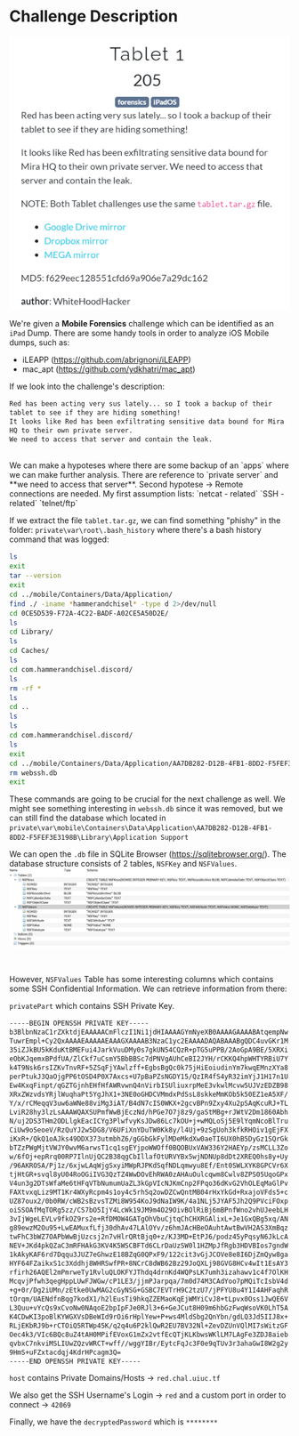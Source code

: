 # Challenge Description

<img src="images/img1.png" />
<br>

We're given a **Mobile Forensics** challenge which can be identified as an `iPad` Dump.
There are some handy tools in order to analyze iOS Mobile dumps, such as:
* iLEAPP (https://github.com/abrignoni/iLEAPP)
* mac_apt (https://github.com/ydkhatri/mac_apt)

If we look into the challenge's description:
```
Red has been acting very sus lately... so I took a backup of their tablet to see if they are hiding something!
It looks like Red has been exfiltrating sensitive data bound for Mira HQ to their own private server. 
We need to access that server and contain the leak.
```

<br>
We can make a hypoteses where there are some backup of an `apps` where we can make further analysis.
There are reference to `private server` and **we need to access that server**. 
Second hypotese -> Remote connections are needed.
My first assumption lists:
`netcat - related`
`SSH - related`
`telnet/ftp`

If we extract the file `tablet.tar.gz`, we can find something "phishy" in the folder:
`private\var\root\.bash_history` where there's a bash history command that was logged:

```bash
ls
exit
tar --version
exit
cd ../mobile/Containers/Data/Application/
find ./ -iname *hammerandchisel* -type d 2>/dev/null
cd 0CE5D539-F72A-4C22-BADF-A02CE5A50D2E/
ls
cd Library/
ls
cd Caches/
ls
cd com.hammerandchisel.discord/
ls
rm -rf *
ls
cd ..
ls
ls
cd com.hammerandchisel.discord/
ls
exit
cd ../mobile/Containers/Data/Application/AA7DB282-D12B-4FB1-8DD2-F5FEF3E3198B/Library/Application\ Support/
rm webssh.db 
exit
```

These commands are going to be crucial for the next challenge as well. We might see something interesting in
`webssh.db` since it was removed, but we can still find the database which located in
`private\var\mobile\Containers\Data\Application\AA7DB282-D12B-4FB1-8DD2-F5FEF3E3198B\Library\Application Support`

We can open the `.db` file in SQLite Browser (https://sqlitebrowser.org/).
The database structure consists of 2 tables, `NSFKey` and `NSFValues`.
<img src="images/img2.png" />

<br>

However, `NSFValues` Table has some interesting columns which contains some SSH Confidential Information.
We can retrieve information from there:

`privatePart` which contains SSH Private Key.
```
-----BEGIN OPENSSH PRIVATE KEY-----
b3BlbnNzaC1rZXktdjEAAAAACmFlczI1Ni1jdHIAAAAGYmNyeXB0AAAAGAAAABAtqempNw
TuwrEmpl+Cy2QxAAAAEAAAAAEAAAGXAAAAB3NzaC1yc2EAAAADAQABAAABgQDC4uvGKr1M
35iZJkBU5kKduKtBMEFui4JarkVuuDMy0s7gkUN54CQzR+pTG5uPPB/2AoGpA9BE/5XRXi
eObKJqemxBPdfUA/ZlCkf7uCsmY5BbBBSc7dPNVgAUhCeBI2JYH/rCKKQ4hpWHTYRBiU7Y
k4T9Nsk6rsIZKvTnvRF+5ZSqFjYAwlzff+EgbsBgQc0k75jHiEoiudinYm7kwqEMnzXYa8
perPtukJ3QaOjgPP6tOSD4P0X7Axcs+U7pBaPZsNGDY15/QzIR4fS4yR32imYjJ1H17n1U
Ew4KxqFinpt/qGZTGjnhEHfHfAWRvwnQ4nVirbISUliuxrpMeE3vkwlMcvw5UJVzEDZB98
XRxZWzvdsYRjlWuqhaPt5YgJhX1+3NE0oGHDCVMmdxPdSsL8skkeMmKOb5k50EZ1eA5XF/
Y/x/rCMeqqV3uw6aWNe88viMg3iAT/B4dN7cIS0WKX+2gcvBPn9Zxy4Xu2pSAqKcuRJ+TL
LviR28hy3lzLsAAAWQAXSUPmfWwBjEczNd/hPGe7O7j8z9/gaStMBg+rJWtV2Dm1860Abh
N/uj2DS3THm2ODLlgkEacICYg3PlwfvyKsJDw86Lc7kOU+j+wMQLoSj5E9lYqmNcoBlTru
CiUw9oSeoeV/RzQuYJ2w5DG8/V6UFiXnYDuTW0Kk8y/l4Uj+9zSgUoh3kfkRHOiv1gEjFX
iKxR+/QkQ1oAJks49DDX373utmbhZ6/gGGbGkFylMDeMkdXw0aeTI6UX0hB5DyGz1SQrGk
bTZzPWgMjtVWJY0wvM6arwsT1cq1sgEYjpoWWOff0BQOBUxVAW336Y2HAEYp/zsMCLL3Zo
w/6fOj+epRrq00RP7IlnUjQC2B38qgCbIllafOtURVYBx5wjNDNUp8dDt2XREQ0hs8y+Uy
/96AKROSA/Pj1z/6xjwLAqWjgSxyiMWpRJPKdSqfNDLqmwyu8Ef/Ent0SWLXYK8GPCVr6X
tjHtGR+svql8yU04RoOGiIVG3QzTZ4WwDOvEhRWA0zAHAuOulcqwm8Cwlv8ZPS05UqoGPx
V4un3g2DTsWfaMe6tHFqVTbNumumUaZL3kGpVIcNJKmCnp2FPqo36dKvG2VhOLEqMaGlPv
FAXtvxqLiz9MT1Kr4WXyRcpm4s1oy4c5rhSq2owDZCwQntMB04rHxYkGd+RxajoVFds5+c
UZ87oux2/0b0RW/cWB2sBzvsTZMi8W954KoJ9dNaIW9K/4a1NLj5JYAF5Jh2Q9PVciFOxp
oiSSOAfMqTORg5zz/CS7bO5IjY4LcWk19JM9m4O29OivBOlRiBj6mBPnfWno2vhUJeebLH
3vIjWgeLEVLv9fkOZ9rs2e+RfDMOW4GATgOhVbuCjtqChCHXRGAlixL+Je1GxQBg5xq/AN
g89ewzM2Ou95+LwEAMuxfLfj30dhAv47LAlOYv/z6hmJAcHBeOAuhtAwtBwVH2AS3XmBqz
twFhC3bWZ7OAPbWwBjUzcsj2n7vHlrQRtBjq0+z/KJ3MD+EtPJ6/podz45yPqsyN6JkLcA
NEV+JKd4pkQZaC3mRFHAkG3KV4K5WSCBFTd6CLrDaUzSW0l1HZMpJfRgb3HDVBIos7gndW
1kAkyKAF6rd7Dqqu3JUZ7eGhwzE18BZqG0QPxF9/122cit3vGjJCOVe8e8I6DjZmQyw8ga
HYF64FZaikxS1c3Xddhj8WHRSwfPR+8NCrC8dWB62Bz29JoQXLj98GVG8HCv4wIt1EsAY3
rfirh26AQEl2mPmrweTy1RvluQLOKFYJThdq4drnKd4WQPsLK7umh3izahawv1c4f7OlKH
McqvjPfwh3qegHppLUwFJWGw/cP1LE3/jjmPJarpqa/7m0d74M3CAdYoo7pMQiTcIsbV4d
+g+0r/Dg2iUMn/zEtke0UwMAG2cGyNSG+GSBC7EVTrH9C2tzU7/jPFYU8u4Y1I4AHFaqhR
tOrqm/UAENdfnBqg7kodX1/h2lEusTi9hkqZZEMaoKqEjWMYiCvJ8+tLpvx0Oss1JwQE6V
L3Quu+vYcQs9xCvoNw0NAqoE2bpIpFJe0RJl3+6+GeJCut8H09m6hbGzFwqWsoVK0LhT5A
K4CDwKI3poBlKYWGXVsDBeWId9rOi6rHplYew+P+ws4MldSbg2QnYbn/gdLQ3Jd5IIJ8x+
RLjEKbRJ9b+rCTOiQ5RTWp45K/q2q4u6P2klQwR2EU7BV32Nl+ZevDZUnVQlMI7sWitzGF
Oec4k3/VIc6BQc8uZ4tAH0MPifEVoxG1mZx2vtfEcQTjKLKbwsWKlLM7LAgFe3ZDJ8aieb
qvbxC7nkviMSLIUwZQzvWRCT+wff//wggYIBr/EytcFqJc3F0e9qTUv3r3ahaGwI8W2g2y
9HmS+uFZxtacdqj4KdrHPcagm3Q=
-----END OPENSSH PRIVATE KEY-----
```

`host` contains Private Domains/Hosts -> `red.chal.uiuc.tf`

We also get the SSH Username's Login -> `red`
and a custom port in order to connect -> `42069`

Finally, we have the `decryptedPassword` which is `********`


